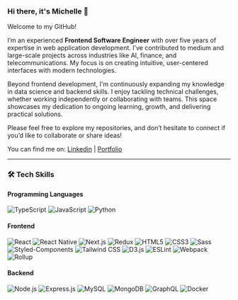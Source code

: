 <!--
**michellechens/michellechens** is a ✨ _special_ ✨ repository because its `README.md` (this file) appears on your GitHub profile.

Here are some ideas to get you started:

- 🔭 I’m currently working on ...
- 🌱 I’m currently learning ...
- 👯 I’m looking to collaborate on ...
- 🤔 I’m looking for help with ...
- 💬 Ask me about ...
- 📫 How to reach me: ...
- 😄 Pronouns: ...
- ⚡ Fun fact: ...
-->

### Hi there, it's Michelle 👋
Welcome to my GitHub!

I’m an experienced **Frontend Software Engineer** with over five years of expertise in web application development. I’ve contributed to medium and large-scale projects across industries like AI, finance, and telecommunications. My focus is on creating intuitive, user-centered interfaces with modern technologies.

Beyond frontend development, I'm continuously expanding my knowledge in data science and backend skills. I enjoy tackling technical challenges, whether working independently or collaborating with teams. This space showcases my dedication to ongoing learning, growth, and delivering practical solutions.

Please feel free to explore my repositories, and don’t hesitate to connect if you’d like to collaborate or share ideas!

You can find me on: 
<a href="https://www.linkedin.com/in/chenyenjung/" target="_blank">Linkedin</a> | <a href="https://michellechens.github.io/portfolio/">Portfolio</a>

---

### 🛠️ Tech Skills
#### Programming Languages
<div>
    <img alt="TypeScript" src="https://img.shields.io/badge/-TypeScript-007ACC?style=flat-square&logo=typescript&logoColor=white" />
    <img alt="JavaScript" src="https://img.shields.io/badge/-JavaScript-F7DF1E?style=flat-square&logo=javascript&logoColor=222222" />
    <img alt="Python" src="https://img.shields.io/badge/python-3670A0?style=flat-square&logo=python&logoColor=ffdd54" />
</div>

#### Frontend
<div>
    <img alt="React" src="https://img.shields.io/badge/-React-61DAFB?style=flat-square&logo=react&logoColor=222222" />
    <img alt="React Native" src="https://img.shields.io/badge/-React Native-20232A?style=flat-square&logo=react&logoColor=61DAFB" />
    <img alt="Next.js" src="https://img.shields.io/badge/-Next.js-000000?style=flat-square&logo=next.js&logoColor=white" />
    <img alt="Redux" src="https://img.shields.io/badge/-Redux-764ABC?style=flat-square&logo=redux&logoColor=white" />
    <img alt="HTML5" src="https://img.shields.io/badge/-HTML5-E34F26?style=flat-square&logo=html5&logoColor=white" />
    <img alt="CSS3" src="https://img.shields.io/badge/-CSS3-1572B6?style=flat-square&logo=css3&logoColor=white" />
    <img alt="Sass" src="https://img.shields.io/badge/-Sass-CC6699?style=flat-square&logo=sass&logoColor=white" />
    <img alt="Styled-Components" src="https://img.shields.io/badge/-styled--components-DB7093?style=flat-square&logo=styled-components&logoColor=white"/>
    <img alt="Tailwind CSS" src="https://img.shields.io/badge/Tailwind_CSS-06B6D4?style=flat-square&logo=tailwindcss&logoColor=white">
    <img alt="D3.js" src="https://img.shields.io/badge/-D3.js-F9A03C?style=flat-square&logo=d3.js&logoColor=white" />
    <img alt="ESLint" src="https://img.shields.io/badge/-ESLint-4B32C3?&style=flat-square&logo=eslint&logoColor=white"/>
    <img alt="Webpack" src="https://img.shields.io/badge/-Webpack-8DD6F9?style=flat-square&logo=webpack&logoColor=white" />
    <img alt="Rollup" src="https://img.shields.io/badge/-Rollup-EC4A3F?style=flat-square&logo=rollup.js&logoColor=white" />
</div>

#### Backend
<div>
    <img alt="Node.js" src="https://img.shields.io/badge/-Node.js-339933?style=flat-square&logo=node.js&logoColor=white"/>
    <img alt="Express.js" src="https://img.shields.io/badge/Express.js-000000?style=flat-square&logo=express&logoColor=white">
    <img alt="MySQL" src="https://img.shields.io/badge/-MySQL-4479A1?style=flat-square&logo=mysql&logoColor=white" />
    <img alt="MongoDB" src="https://img.shields.io/badge/-MongoDB-13aa52?style=flat-square&logo=mongodb&logoColor=white" />
    <img alt="GraphQL" src="https://img.shields.io/badge/-GraphQL-E10098?style=flat-square&logo=graphql&logoColor=white" />
    <img alt="Docker" src="https://img.shields.io/badge/-Docker-2496ED?style=flat-square&logo=docker&logoColor=white" />
</div>
